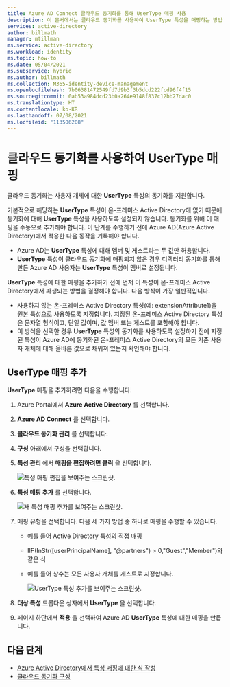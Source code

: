 ```yaml
---
title: Azure AD Connect 클라우드 동기화를 통해 UserType 매핑 사용
description: 이 문서에서는 클라우드 동기화를 사용하여 UserType 특성을 매핑하는 방법을 설명합니다.
services: active-directory
author: billmath
manager: mtillman
ms.service: active-directory
ms.workload: identity
ms.topic: how-to
ms.date: 05/04/2021
ms.subservice: hybrid
ms.author: billmath
ms.collection: M365-identity-device-management
ms.openlocfilehash: 7b06381472549fd7d9b3f3b5dcd222fcd96f4f15
ms.sourcegitcommit: 0ab53a984dcd23b0a264e9148f837c12bb27dac0
ms.translationtype: HT
ms.contentlocale: ko-KR
ms.lasthandoff: 07/08/2021
ms.locfileid: "113506208"
---
```

# <a name="map-usertype-with-cloud-sync"></a>클라우드 동기화를 사용하여 UserType 매핑

클라우드 동기화는 사용자 개체에 대한 **UserType** 특성의 동기화를 지원합니다.

기본적으로 해당하는 **UserType** 특성이 온-프레미스 Active Directory에 없기 때문에 동기화에 대해 **UserType** 특성을 사용하도록 설정되지 않습니다. 동기화를 위해 이 매핑을 수동으로 추가해야 합니다. 이 단계를 수행하기 전에 Azure AD(Azure Active Directory)에서 적용한 다음 동작을 기록해야 합니다.

- Azure AD는 **UserType** 특성에 대해 멤버 및 게스트라는 두 값만 허용합니다.
- **UserType** 특성이 클라우드 동기화에 매핑되지 않은 경우 디렉터리 동기화를 통해 만든 Azure AD 사용자는 **UserType** 특성이 멤버로 설정됩니다.

**UserType** 특성에 대한 매핑을 추가하기 전에 먼저 이 특성이 온-프레미스 Active Directory에서 파생되는 방법을 결정해야 합니다. 다음 방식이 가장 일반적입니다.

 - 사용하지 않는 온-프레미스 Active Directory 특성(예: extensionAttribute1)을 원본 특성으로 사용하도록 지정합니다. 지정된 온-프레미스 Active Directory 특성은 문자열 형식이고, 단일 값이며, 값 멤버 또는 게스트를 포함해야 합니다.
 - 이 방식을 선택한 경우 **UserType** 특성의 동기화를 사용하도록 설정하기 전에 지정된 특성이 Azure AD에 동기화된 온-프레미스 Active Directory의 모든 기존 사용자 개체에 대해 올바른 값으로 채워져 있는지 확인해야 합니다.

## <a name="add-the-usertype-mapping"></a>UserType 매핑 추가
**UserType** 매핑을 추가하려면 다음을 수행합니다.

 1. Azure Portal에서 **Azure Active Directory** 를 선택합니다.
 1. **Azure AD Connect** 를 선택합니다.
 1. **클라우드 동기화 관리** 를 선택합니다.
 1. **구성** 아래에서 구성을 선택합니다.
 1. **특성 관리** 에서 **매핑을 편집하려면 클릭** 을 선택합니다.
 
    ![특성 매핑 편집을 보여주는 스크린샷.](media/how-to-map-usertype/usertype-1.png) 

 1. **특성 매핑 추가** 를 선택합니다.
 
    ![새 특성 매핑 추가를 보여주는 스크린샷.](media/how-to-map-usertype/usertype-2.png) 
1. 매핑 유형을 선택합니다. 다음 세 가지 방법 중 하나로 매핑을 수행할 수 있습니다.
   - 예를 들어 Active Directory 특성의 직접 매핑
   - IIF(InStr([userPrincipalName], "@partners") > 0,"Guest","Member")와 같은 식
   - 예를 들어 상수는 모든 사용자 개체를 게스트로 지정합니다.
 
     ![UserType 특성 추가를 보여주는 스크린샷.](media/how-to-map-usertype/usertype-3.png)

1. **대상 특성** 드롭다운 상자에서 **UserType** 을 선택합니다.
1. 페이지 하단에서 **적용** 을 선택하여 Azure AD **UserType** 특성에 대한 매핑을 만듭니다.

## <a name="next-steps"></a>다음 단계 

- [Azure Active Directory에서 특성 매핑에 대한 식 작성](reference-expressions.md)
- [클라우드 동기화 구성](how-to-configure.md)
